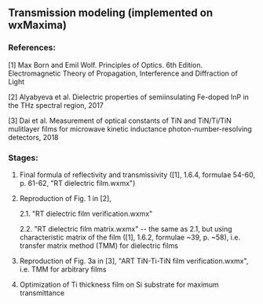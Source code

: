 ## Transmission modeling (implemented on wxMaxima)

### References:

[1] Max Born and Emil Wolf. Principles of Optics. 6th Edition. Electromagnetic Theory of Propagation, Interference and Diffraction of Light

[2] Alyabyeva et al. Dielectric properties of semiinsulating Fe-doped InP in the THz spectral region, 2017

[3] Dai et al. Measurement of optical constants of TiN and TiN/Ti/TiN mulitlayer films for microwave kinetic inductance photon-number-resolving detectors, 2018

### Stages:

1. Final formula of reflectivity and transmissivity ([1], 1.6.4, formulae 54-60, p. 61-62, "RT dielectric film.wxmx")

2. Reproduction of Fig. 1 in [2], 

    2.1. "RT dielectric film verification.wxmx"

    2.2. "RT dielectric film matrix.wxmx" -- the same as 2.1, but using characteristic matrix of the film ([1], 1.6.2, formulae ~39, p. ~58), i.e. transfer matrix method (TMM) for dielectric films

3. Reproduction of Fig. 3a in [3], "ART TiN-Ti-TiN film verification.wxmx", i.e. TMM for arbitrary films

4. Optimization of Ti thickness film on Si substrate for maximum transmittance
